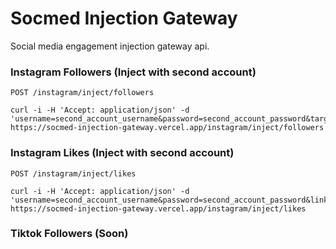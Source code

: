 # Socmed Injection Gateway #

Social media engagement injection gateway api.

### Instagram Followers (Inject with second account)

`POST /instagram/inject/followers`

    curl -i -H 'Accept: application/json' -d 'username=second_account_username&password=second_account_password&target=target_account_username' https://socmed-injection-gateway.vercel.app/instagram/inject/followers

### Instagram Likes (Inject with second account)

`POST /instagram/inject/likes`

    curl -i -H 'Accept: application/json' -d 'username=second_account_username&password=second_account_password&link=link_instagram_post' https://socmed-injection-gateway.vercel.app/instagram/inject/likes

### Tiktok Followers (Soon)